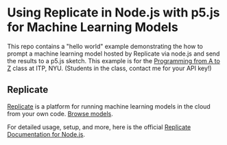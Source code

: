 # Using Replicate in Node.js with p5.js for Machine Learning Models

This repo contains a "hello world" example demonstrating the how to prompt a machine learning model hosted by Replicate via node.js and send the results to a p5.js sketch. This example is for the [Programming from A to Z](https://github.com/Programming-from-A-to-Z/A2Z-F24) class at ITP, NYU. (Students in the class, contact me for your API key!)

## Replicate

[Replicate](https://replicate.com/) is a platform for running machine learning models in the cloud from your own code. [Browse models](https://replicate.com/explore).

For detailed usage, setup, and more, here is the official [Replicate Documentation for Node.js](https://replicate.com/docs/get-started/nodejs).
